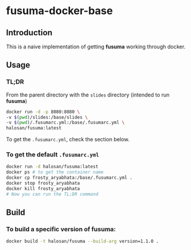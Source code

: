 # fusuma-docker-base

## Introduction
This is a naive implementation of getting **fusuma** working through docker.

## Usage

### TL;DR

From the parent directory with the `slides` directory (intended to run **fusuma**)

  ```bash
  docker run -d -p 8080:8080 \
  -v $(pwd)/slides:/base/slides \
  -v $(pwd)/.fusumarc.yml:/base/.fusumarc.yml \
  halosan/fusuma:latest
  ```

To get the `.fusumarc.yml`, check the section below.


### To get the default `.fusumarc.yml`

  ```bash
  docker run -d halosan/fusuma:latest
  docker ps # to get the container name
  docker cp frosty_aryabhata:/base/.fusumarc.yml .
  docker stop frosty_aryabhata
  docker kill frosty_aryabhata
  # Now you can run the TL;DR command
  ```

## Build

### To build a specific version of fusuma:

```bash
docker build -t halosan/fusuma --build-arg version=1.1.0 .
```

